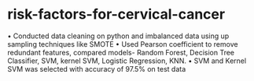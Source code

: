# risk-factors-for-cervical-cancer

•	Conducted data cleaning on python and imbalanced data using up sampling techniques like SMOTE 
•	Used Pearson coefficient to remove redundant features, compared models- Random Forest, Decision Tree Classifier, SVM, kernel SVM, Logistic Regression, KNN.
•	SVM and Kernel SVM was selected with accuracy of 97.5% on test data
